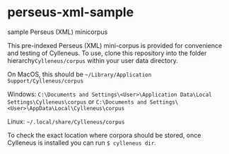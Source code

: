 # perseus-xml-sample
sample Perseus (XML) minicorpus

This pre-indexed Perseus (XML) mini-corpus is provided for convenience and testing of Cylleneus. To use, clone this repository into 
the folder hierarchy``Cylleneus/corpus`` within your user data directory.

On MacOS, this should be ``~/Library/Application Support/Cylleneus/corpus``

Windows: ``C:\Documents and Settings\<User>\Application Data\Local Settings\Cylleneus\corpus`` or ``C:\Documents and Settings\<User>\AppData\Local\Cylleneus\corpus``

Linux: ``~/.local/share/Cylleneus/corpus``

To check the exact location where corpora should be stored, once Cylleneus is installed you can run ``$ cylleneus dir``.
